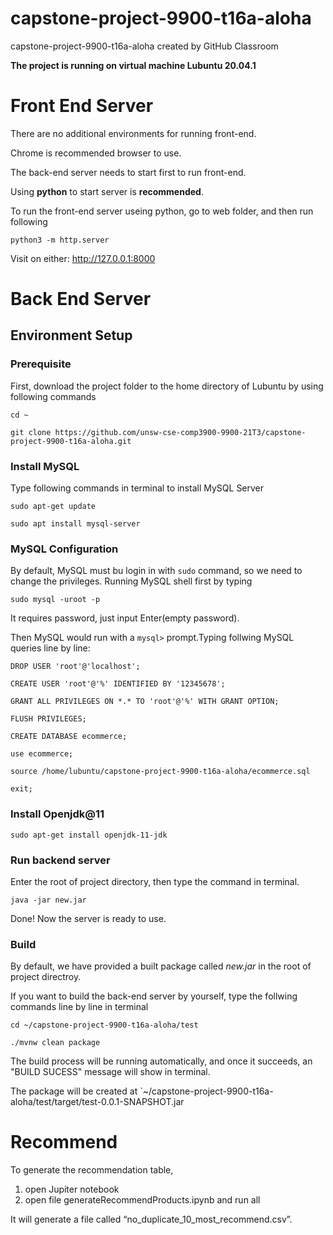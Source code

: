 # capstone-project-9900-t16a-aloha
capstone-project-9900-t16a-aloha created by GitHub Classroom

**The project is running on virtual machine Lubuntu 20.04.1**
# Front End Server

There are no additional environments for running front-end. 

Chrome is recommended browser to use.

The back-end server needs to start first to run front-end.

Using __python__ to start server is **recommended**.

To run the front-end server useing python, go to web folder, and then run following

`python3 -m http.server`

Visit on either:
  http://127.0.0.1:8000




# Back End Server

## Environment Setup

### Prerequisite

First, download the project folder to the home directory of Lubuntu by using following commands

`cd ~`

`git clone https://github.com/unsw-cse-comp3900-9900-21T3/capstone-project-9900-t16a-aloha.git`

### Install MySQL

Type following commands in terminal to install MySQL Server

`sudo apt-get update`

`sudo apt install mysql-server`

### MySQL Configuration
By default, MySQL must bu login in with `sudo` command, so we need to change the privileges.
Running MySQL shell first by typing

`sudo mysql -uroot -p`

It requires password, just input Enter(empty password).


Then MySQL would run with a `mysql>` prompt.Typing follwing MySQL queries line by line:

`DROP USER 'root'@'localhost';`

`CREATE USER 'root'@'%' IDENTIFIED BY '12345678';`

`GRANT ALL PRIVILEGES ON *.* TO 'root'@'%' WITH GRANT OPTION;`

`FLUSH PRIVILEGES;`

`CREATE DATABASE ecommerce;`

`use ecommerce;`

`source /home/lubuntu/capstone-project-9900-t16a-aloha/ecommerce.sql`

`exit;`

### Install Openjdk@11

`sudo apt-get install openjdk-11-jdk`

### Run backend server

Enter the root of project directory, then type the command in terminal.

`java -jar new.jar`

Done! Now the server is ready to use.

### Build

By default, we have provided a built package called *new.jar* in the root of project directroy.

If you want to build the back-end server by yourself, type the follwing commands line by line in terminal

`cd ~/capstone-project-9900-t16a-aloha/test`

`./mvnw clean package`

The build process will be running automatically, and once it succeeds, an "BUILD SUCESS" message will show in terminal.

The package will be created at `~/capstone-project-9900-t16a-aloha/test/target/test-0.0.1-SNAPSHOT.jar

# Recommend 
To generate the recommendation table, 
1. open Jupiter notebook
2. open file generateRecommendProducts.ipynb and run all


It will generate a file called “no_duplicate_10_most_recommend.csv”.
